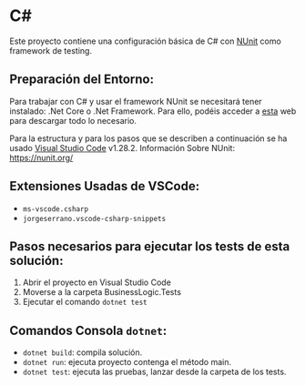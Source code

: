 # C#

Este proyecto contiene una configuración básica de C# con [NUnit](https://nunit.org/) como framework de testing.

## Preparación del Entorno:

Para trabajar con C# y usar el framework NUnit se necesitará tener instalado: .Net Core o .Net Framework. Para ello, podéis acceder a [esta](https://www.microsoft.com/net/download) web para descargar todo lo necesario.


Para la estructura y para los pasos que se describen a continuación se ha usado [Visual Studio Code](https://code.visualstudio.com/download) v1.28.2. Información Sobre NUnit: https://nunit.org/

## Extensiones Usadas de VSCode:

- `ms-vscode.csharp`
- `jorgeserrano.vscode-csharp-snippets`

## Pasos necesarios para ejecutar los tests de esta solución:

 1. Abrir el proyecto en Visual Studio Code
 2. Moverse a la carpeta BusinessLogic.Tests
 3. Ejecutar el comando `dotnet test`

## Comandos Consola `dotnet`:

- `dotnet build`: compila solución.
- `dotnet run`: ejecuta proyecto contenga el método main.
- `dotnet test`: ejecuta las pruebas, lanzar desde la carpeta de los tests.
